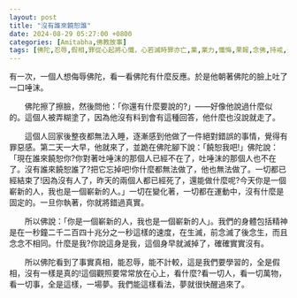 ```yaml
---
layout: post
title: "沒有誰來饒恕誰"
date: 2024-08-29 05:27:00 +0800
categories: [Amitabha,佛教故事]
tags: [佛陀,忍辱,假相,罪從心起將心懺，心若滅時罪亦亡,業,業力,懺悔,果報,念佛,持戒,造業,帶業往生,身口意,五戒,持戒,殺生,不與取,邪淫,偷盜,挑撥離間,妄語,惡口,因果,惡業,果報,懺悔,後不再造,逆境惡緣,斷惡修善]
---
```


有一次，一個人想侮辱佛陀，看一看佛陀有什麼反應。於是他朝著佛陀的臉上吐了一口唾沫。

　　佛陀擦了擦臉，然後問他：「你還有什麼要說的?」――好像他說過什麼似的。這個人被弄糊塗了，因為他沒有料到會有這種回答，他什麼也沒說就走了。

　　這個人回家後整夜都無法入睡，逐漸感到他做了一件絕對錯誤的事情，覺得有罪惡感。第二天一大早，他就來了，並跪在佛陀腳下說：「饒恕我吧!」佛陀說：「現在誰來饒恕你?你對著吐唾沫的那個人已經不在了，吐唾沫的那個人也不在了。沒有誰來饒恕誰了?把它忘掉吧!你什麼都無法做了，他也無法做了。一切都已經結束了!因為沒有人了，昨天的兩個人都已經死了，還能做什麼呢?今天你是一個嶄新的人，我也是一個嶄新的人。」一切在變化著，一切都在運動中，沒有什麼是固定的。一旦你執著，你就將錯過真實。

　　所以佛說：「你是一個嶄新的人，我也是一個嶄新的人」。我們的身體包括精神是在一秒鐘二千二百四十兆分之一秒這樣的速度，在生滅，前念滅了後念生，而且念念不相同。什麼是我?你說這身是我，這個身早就滅掉了，確確實實沒有。

　　所以佛陀看到了事實真相，能忍辱，能不計較，這是我們要學習的，全是假相，沒有一樣是真的!這個觀照要常常放在心上，看什麼?看一切人，看一切萬物，看一切事，全是這樣，一場夢。我們能這樣看法，夢就很快醒過來了。